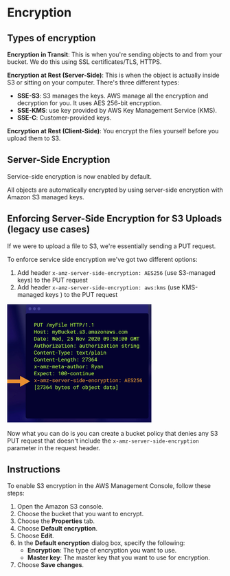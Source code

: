 # Encryption

## Types of encryption

**Encryption in Transit**: This is when you're sending objects to and from your bucket. We do this using SSL certificates/TLS, HTTPS.

**Encryption at Rest (Server-Side)**: This is when the object is actually inside S3
or sitting on your computer. There's three different types:
- **SSE-S3**: S3 manages the keys. AWS manage all the encryption and decryption for you. It uses AES 256-bit encryption.
- **SSE-KMS**: use key provided by AWS Key Management Service (KMS).
- **SSE-C**: Customer-provided keys.

**Encryption at Rest (Client-Side)**: You encrypt the files yourself before you upload them to S3.


## Server-Side Encryption

Service-side encryption is now enabled by default.

All objects are automatically encrypted
by using server-side encryption with Amazon S3 managed keys.


## Enforcing Server-Side Encryption for S3 Uploads (legacy use cases)

If we were to upload a file to S3, we're essentially sending a PUT request.

To enforce service side encryption we've got two different options:
1. Add header `x-amz-server-side-encryption: AES256` (use S3-managed keys) to the PUT request
2. Add header `x-amz-server-side-encryption: aws:kms` (use KMS-managed keys ) to the PUT request

![](images/enc-param.png)

Now what you can do is you can create a bucket policy
that denies any S3 PUT request
that doesn't include the `x-amz-server-side-encryption`
parameter in the request header.


## Instructions

To enable S3 encryption in the AWS Management Console, follow these steps:

1. Open the Amazon S3 console.
2. Choose the bucket that you want to encrypt.
3. Choose the **Properties** tab.
4. Choose **Default encryption**.
5. Choose **Edit**.
6. In the **Default encryption** dialog box, specify the following:
    - **Encryption**: The type of encryption you want to use.
    - **Master key**: The master key that you want to use for encryption.
7. Choose **Save changes**.
